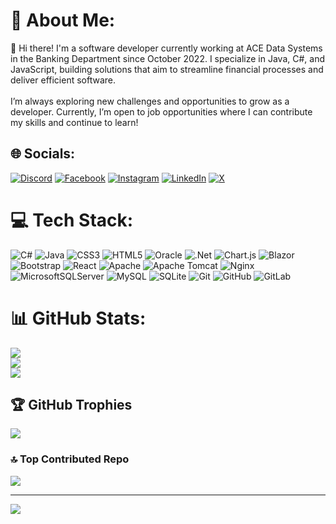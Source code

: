 # 💫 About Me:
👋 Hi there! I'm a software developer currently working at ACE Data Systems in the Banking Department since October 2022. I specialize in Java, C#, and JavaScript, building solutions that aim to streamline financial processes and deliver efficient software.<br><br>I’m always exploring new challenges and opportunities to grow as a developer. Currently, I’m open to job opportunities where I can contribute my skills and continue to learn!


## 🌐 Socials:
[![Discord](https://img.shields.io/badge/Discord-%237289DA.svg?logo=discord&logoColor=white)](https://discord.gg/phyuphyuthin2004) [![Facebook](https://img.shields.io/badge/Facebook-%231877F2.svg?logo=Facebook&logoColor=white)](https://facebook.com/phyu.thin.1922004) [![Instagram](https://img.shields.io/badge/Instagram-%23E4405F.svg?logo=Instagram&logoColor=white)](https://instagram.com/tranquil_dabria) [![LinkedIn](https://img.shields.io/badge/LinkedIn-%230077B5.svg?logo=linkedin&logoColor=white)](https://linkedin.com/in/phyu-phyu-thin-ppt) [![X](https://img.shields.io/badge/X-black.svg?logo=X&logoColor=white)](https://x.com/dabria_2004) 

# 💻 Tech Stack:
![C#](https://img.shields.io/badge/c%23-%23239120.svg?style=flat&logo=csharp&logoColor=white) ![Java](https://img.shields.io/badge/java-%23ED8B00.svg?style=flat&logo=openjdk&logoColor=white) ![CSS3](https://img.shields.io/badge/css3-%231572B6.svg?style=flat&logo=css3&logoColor=white) ![HTML5](https://img.shields.io/badge/html5-%23E34F26.svg?style=flat&logo=html5&logoColor=white) ![Oracle](https://img.shields.io/badge/Oracle-F80000?style=flat&logo=oracle&logoColor=white) ![.Net](https://img.shields.io/badge/.NET-5C2D91?style=flat&logo=.net&logoColor=white) ![Chart.js](https://img.shields.io/badge/chart.js-F5788D.svg?style=flat&logo=chart.js&logoColor=white) ![Blazor](https://img.shields.io/badge/blazor-%235C2D91.svg?style=flat&logo=blazor&logoColor=white) ![Bootstrap](https://img.shields.io/badge/bootstrap-%238511FA.svg?style=flat&logo=bootstrap&logoColor=white) ![React](https://img.shields.io/badge/react-%2320232a.svg?style=flat&logo=react&logoColor=%2361DAFB) ![Apache](https://img.shields.io/badge/apache-%23D42029.svg?style=flat&logo=apache&logoColor=white) ![Apache Tomcat](https://img.shields.io/badge/apache%20tomcat-%23F8DC75.svg?style=flat&logo=apache-tomcat&logoColor=black) ![Nginx](https://img.shields.io/badge/nginx-%23009639.svg?style=flat&logo=nginx&logoColor=white) ![MicrosoftSQLServer](https://img.shields.io/badge/Microsoft%20SQL%20Server-CC2927?style=flat&logo=microsoft%20sql%20server&logoColor=white) ![MySQL](https://img.shields.io/badge/mysql-4479A1.svg?style=flat&logo=mysql&logoColor=white) ![SQLite](https://img.shields.io/badge/sqlite-%2307405e.svg?style=flat&logo=sqlite&logoColor=white) ![Git](https://img.shields.io/badge/git-%23F05033.svg?style=flat&logo=git&logoColor=white) ![GitHub](https://img.shields.io/badge/github-%23121011.svg?style=flat&logo=github&logoColor=white) ![GitLab](https://img.shields.io/badge/gitlab-%23181717.svg?style=flat&logo=gitlab&logoColor=white)
# 📊 GitHub Stats:
![](https://github-readme-stats.vercel.app/api?username=phyuphyuthin-coding&theme=tokyonight&hide_border=false&include_all_commits=true&count_private=false)<br/>
![](https://github-readme-streak-stats.herokuapp.com/?user=phyuphyuthin-coding&theme=tokyonight&hide_border=false)<br/>
![](https://github-readme-stats.vercel.app/api/top-langs/?username=phyuphyuthin-coding&theme=tokyonight&hide_border=false&include_all_commits=true&count_private=false&layout=compact)

## 🏆 GitHub Trophies
![](https://github-profile-trophy.vercel.app/?username=phyuphyuthin-coding&theme=tokyonight&no-frame=false&no-bg=false&margin-w=4)

<!-- ### ✍️ Random Dev Quote
![](https://quotes-github-readme.vercel.app/api?type=horizontal&theme=radical) -->

### 🔝 Top Contributed Repo
![](https://github-contributor-stats.vercel.app/api?username=phyuphyuthin-coding&limit=5&theme=tokyonight&combine_all_yearly_contributions=true)

---
[![](https://visitcount.itsvg.in/api?id=phyuphyuthin-coding&icon=0&color=0)](https://visitcount.itsvg.in)

<!-- Proudly created with GPRM ( https://gprm.itsvg.in ) -->
